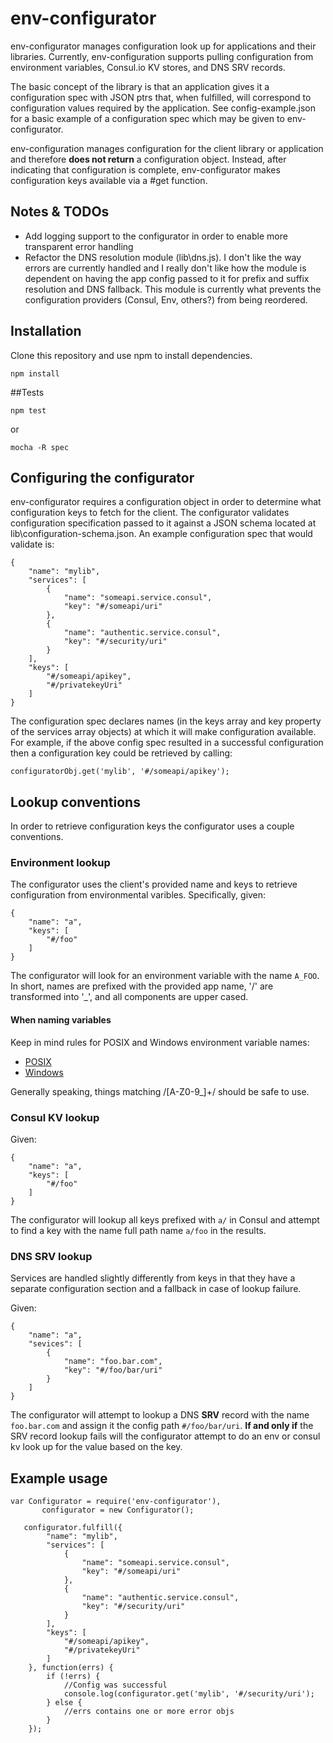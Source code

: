 ﻿# env-configurator

env-configurator manages configuration look up for applications and their
libraries. Currently, env-configuration supports pulling configuration
from environment variables, Consul.io KV stores, and DNS SRV records.

The basic concept of the library is that an application gives it a configuration
spec with JSON ptrs that, when fulfilled, will correspond to configuration
values required by the application. See config-example.json for a basic example
of a configuration spec which may be given to env-configurator.

env-configuration manages configuration for the client library or application
and therefore **does not return** a configuration object. Instead, after indicating
that configuration is complete, env-configurator makes configuration
keys available via a #get function.

## Notes & TODOs

- Add logging support to the configurator in order to enable more transparent error handling
- Refactor the DNS resolution module (lib\dns.js). I don't like the way errors are currently handled
  and I really don't like how the module is dependent on having the app config passed to it for
  prefix and suffix resolution and DNS fallback. This module is currently what prevents the configuration providers (Consul, Env, others?)
  from being reordered.

## Installation

Clone this repository and use npm to install dependencies.

```npm install```

##Tests

```npm test```

or

```mocha -R spec```

## Configuring the configurator

env-configurator requires a configuration object in order to determine what 
configuration keys to fetch for the client. The configurator validates 
configuration specification passed to it against a JSON schema located
at lib\configuration-schema.json. An example configuration spec that would
validate is:

    {
        "name": "mylib",
        "services": [
            {
                "name": "someapi.service.consul",
                "key": "#/someapi/uri"
            },
            {
                "name": "authentic.service.consul",
                "key": "#/security/uri"
            }
        ],
        "keys": [
            "#/someapi/apikey",
            "#/privatekeyUri"
        ]
    }

The configuration spec declares names (in the keys array and key property
of the services array objects) at which it will make configuration 
available. For example, if the above config spec resulted in a successful
configuration then a configuration key could be retrieved by calling:

```configuratorObj.get('mylib', '#/someapi/apikey');```

## Lookup conventions

In order to retrieve configuration keys the configurator uses a
couple conventions.

### Environment lookup

The configurator uses the client's provided name and keys to retrieve
configuration from environmental varibles. Specifically, given:

    {
        "name": "a",
        "keys": [
            "#/foo"
        ]
    }

The configurator will look for an environment variable with the name
```A_FOO```. In short, names are prefixed with the provided app name,
'/' are transformed into '_', and all components are upper cased.

#### When naming variables

Keep in mind rules for POSIX and Windows environment variable names:

  - [POSIX](http://pubs.opengroup.org/onlinepubs/9699919799/basedefs/V1_chap08.html)
  - [Windows](https://msdn.microsoft.com/en-us/library/windows/desktop/ms682009(v=vs.85).aspx)

Generally speaking, things matching /[A-Z0-9_]+/ should be safe to use.

### Consul KV lookup

Given:

    {
        "name": "a",
        "keys": [
            "#/foo"
        ]
    }

The configurator will lookup all keys prefixed with ```a/``` in Consul and
attempt to find a key with the name full path name ```a/foo``` in the 
results.

### DNS SRV lookup

Services are handled slightly differently from keys in that they have
a separate configuration section and a fallback in case of lookup failure.

Given:

    {
        "name": "a",
        "sevices": [
            {
                "name": "foo.bar.com",
                "key": "#/foo/bar/uri"
            }
        ]
    }

The configurator will attempt to lookup a DNS **SRV** record with the
name ```foo.bar.com``` and assign it the config path ```#/foo/bar/uri```.
**If and only if** the SRV record lookup fails will the configurator
attempt to do an env or consul kv look up for the value based on the
key.

## Example usage

    var Configurator = require('env-configurator'),
           configurator = new Configurator();
       
       configurator.fulfill({
            "name": "mylib",
            "services": [
                {
                    "name": "someapi.service.consul",
                    "key": "#/someapi/uri"
                },
                {
                    "name": "authentic.service.consul",
                    "key": "#/security/uri"
                }
            ],
            "keys": [
                "#/someapi/apikey",
                "#/privatekeyUri"
            ]
        }, function(errs) {
            if (!errs) {
                //Config was successful
                console.log(configurator.get('mylib', '#/security/uri');
            } else {
                //errs contains one or more error objs
            }
        });

